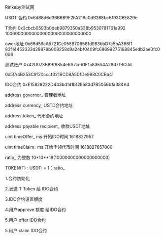 Rinkeby测试网

USDT 合约
0x6d88d6d36B6B9F2FA216c0dB268bc6f93C6E829e

T合约
0x3cbcb0593b0deb9879350a338b9530781701a992
10000000000000000000000000000000

ower地址
0x66d59cA5721Ce058B706581d983bbD7c5bA366f1
83f14453333d28879b008258d9a24bf0409fc69699275198845edb2ae0fc00d6


测试账户
0x42D073B89f8854e6A7ce61F1583FA4A28d71BC0d

0x5fA4B253C9f20cccf021BCD8A501De998C0CBa41



IDO合约
0xE15828222D443bd1d1b12Ea83d7B5056b1a384Ad

address governor_ 管理者地址

address currency_ USTD合约地址

address token_  代币合约地址

address payable recipient_  收款USDT地址
 
uint timeOffer_    ms  开始IDO时间 1618827957
 
uint timeClaim_    ms  开始申领代币时间  1618827657000

ratio_ 为整数  10*10**18(10000000000000000000)

TOKEN(T) :  USDT: = 1：ratio_


1.合约初始化

2.发送 T Token  给 IDO合约

3.IDO合约设置额度

4.用户approve 额度 给IDO合约

5.用户 offer  IDO合约

5.用户 claim  IDO合约
